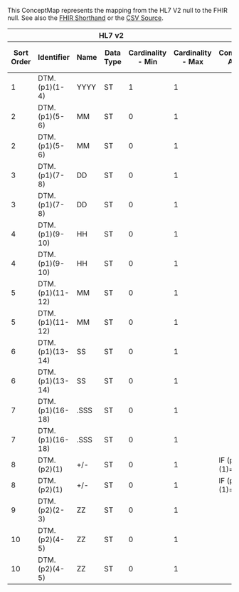 
This ConceptMap represents the mapping from the HL7 V2 null to the FHIR null. See also the <a href='https://github.com/HL7/v2-to-fhir/blob/master/tank/Datatype DTM to dateTime.fsh'>FHIR Shorthand</a> or the <a href='https://github.com/HL7/v2-to-fhir/blob/master/mappings/datatypes/HL7 Data Type - FHIR R4_ DateTime - Sheet1.csv'>CSV Source</a>.
<table class='grid'><thead>
<tr><th colspan='6'>HL7 v2</th><th colspan='3'>Condition (IF True, args)</th><th colspan='7'>HL7 FHIR</th><th rowspan='2'>Comments</th></tr>
<tr><th title='Rows are listed in sequence of how they appear in the v2 standard. The first column, Sort Order, provides a sort order that can re-create the original v2 standard sequence in case one opts to re-sort/filter the rows.'>Sort Order</th><th title='Contains the formal Data Type Name and Component Sequence according to the base standard using "." as the delimiter.'>Identifier</th><th title='The formal name of the field in the most current published version.'>Name</th><th title='The data type of the field in the most current published version if not deprecated, otherwise the data type at the time it was deprecated and removed.'>Data Type</th><th title='The V2 min cardinality expressed numerically.'>Cardinality - Min</th><th title='The V2 max cardinality expressed numerically.' style='border-right: 2px'>Cardinality - Max</th><th title='Condition in an easy to read syntax (Computable ANTLR)'>Computable ANTLR</th><th title='Condition in FHIRPath Notation'>Computable FHIRPath</th><th title='Condition expressed in narrative form' style='border-right: 2px'>Narrative</th><th title='An existing FHIR attribute in the target FHIR version.'>FHIR Attribute</th><th title='The FHIR attribute’s data type in the target FHIR version.'>Proposed Extension</th><th title='The proposed FHIR Extension.'>Data Type</th><th title='The FHIR min cardinality expressed numerically.'>Cardinality - Min</th><th title='The FHIR max cardinality expressed numerically.' style='border-right: 2px'>Cardinality - Max</th><th title='The URL to the Data Type Map that is to be used for the attribute in this segment.'>Data Type Mapping</th><th title='Mapping for terminology tables.'>Vocabulary</th></tr></thead>
<tbody>
<tr><td>1</td><td>DTM.(p1)(1-4)</td><td>YYYY</td><td>ST</td><td>1</td><td style='border-right: 2px'>1</td><td></td><td></td><td style='border-right: 2px'></td><td>p1</td><td></td><td></td><td>1</td><td>1</td><td></td><td></td><td></td></tr>
<tr><td>2</td><td>DTM.(p1)(5-6)</td><td>MM</td><td>ST</td><td>0</td><td style='border-right: 2px'>1</td><td></td><td></td><td style='border-right: 2px'></td><td>p1</td><td></td><td></td><td>0</td><td>1</td><td></td><td></td><td></td></tr>
<tr><td>2</td><td>DTM.(p1)(5-6)</td><td>MM</td><td>ST</td><td>0</td><td style='border-right: 2px'>1</td><td></td><td></td><td style='border-right: 2px'></td><td>p1</td><td></td><td></td><td>0</td><td>1</td><td></td><td></td><td></td></tr>
<tr><td>3</td><td>DTM.(p1)(7-8)</td><td>DD</td><td>ST</td><td>0</td><td style='border-right: 2px'>1</td><td></td><td></td><td style='border-right: 2px'></td><td>p1</td><td></td><td></td><td>0</td><td>1</td><td></td><td></td><td></td></tr>
<tr><td>3</td><td>DTM.(p1)(7-8)</td><td>DD</td><td>ST</td><td>0</td><td style='border-right: 2px'>1</td><td></td><td></td><td style='border-right: 2px'></td><td>p1</td><td></td><td></td><td>0</td><td>1</td><td></td><td></td><td></td></tr>
<tr><td>4</td><td>DTM.(p1)(9-10)</td><td>HH</td><td>ST</td><td>0</td><td style='border-right: 2px'>1</td><td></td><td></td><td style='border-right: 2px'></td><td>p1</td><td></td><td></td><td>0</td><td>1</td><td></td><td></td><td></td></tr>
<tr><td>4</td><td>DTM.(p1)(9-10)</td><td>HH</td><td>ST</td><td>0</td><td style='border-right: 2px'>1</td><td></td><td></td><td style='border-right: 2px'></td><td>p1</td><td></td><td></td><td>0</td><td>1</td><td></td><td></td><td></td></tr>
<tr><td>5</td><td>DTM.(p1)(11-12)</td><td>MM</td><td>ST</td><td>0</td><td style='border-right: 2px'>1</td><td></td><td></td><td style='border-right: 2px'></td><td>p1</td><td></td><td></td><td>0</td><td>1</td><td></td><td></td><td></td></tr>
<tr><td>5</td><td>DTM.(p1)(11-12)</td><td>MM</td><td>ST</td><td>0</td><td style='border-right: 2px'>1</td><td></td><td></td><td style='border-right: 2px'></td><td>p1</td><td></td><td></td><td>0</td><td>1</td><td></td><td></td><td></td></tr>
<tr><td>6</td><td>DTM.(p1)(13-14)</td><td>SS</td><td>ST</td><td>0</td><td style='border-right: 2px'>1</td><td></td><td></td><td style='border-right: 2px'></td><td>p1</td><td></td><td></td><td>0</td><td>1</td><td></td><td></td><td></td></tr>
<tr><td>6</td><td>DTM.(p1)(13-14)</td><td>SS</td><td>ST</td><td>0</td><td style='border-right: 2px'>1</td><td></td><td></td><td style='border-right: 2px'></td><td>p1</td><td></td><td></td><td>0</td><td>1</td><td></td><td></td><td></td></tr>
<tr><td>7</td><td>DTM.(p1)(16-18)</td><td>.SSS</td><td>ST</td><td>0</td><td style='border-right: 2px'>1</td><td></td><td></td><td style='border-right: 2px'></td><td>p1</td><td></td><td></td><td>0</td><td>1</td><td></td><td></td><td></td></tr>
<tr><td>7</td><td>DTM.(p1)(16-18)</td><td>.SSS</td><td>ST</td><td>0</td><td style='border-right: 2px'>1</td><td></td><td></td><td style='border-right: 2px'></td><td>p1</td><td></td><td></td><td>0</td><td>1</td><td></td><td></td><td></td></tr>
<tr><td>8</td><td>DTM.(p2)(1)</td><td>+/-</td><td>ST</td><td>0</td><td style='border-right: 2px'>1</td><td>IF (p2)(1)="+"</td><td></td><td style='border-right: 2px'></td><td>p2</td><td></td><td></td><td>0</td><td>1</td><td></td><td></td><td></td></tr>
<tr><td>8</td><td>DTM.(p2)(1)</td><td>+/-</td><td>ST</td><td>0</td><td style='border-right: 2px'>1</td><td>IF (p2)(1)="-"</td><td></td><td style='border-right: 2px'></td><td>p2</td><td></td><td></td><td>0</td><td>1</td><td></td><td></td><td></td></tr>
<tr><td>9</td><td>DTM.(p2)(2-3)</td><td>ZZ</td><td>ST</td><td>0</td><td style='border-right: 2px'>1</td><td></td><td></td><td style='border-right: 2px'></td><td>p2</td><td></td><td></td><td>0</td><td>1</td><td></td><td></td><td></td></tr>
<tr><td>10</td><td>DTM.(p2)(4-5)</td><td>ZZ</td><td>ST</td><td>0</td><td style='border-right: 2px'>1</td><td></td><td></td><td style='border-right: 2px'></td><td>p2</td><td></td><td></td><td>0</td><td>1</td><td></td><td></td><td></td></tr>
<tr><td>10</td><td>DTM.(p2)(4-5)</td><td>ZZ</td><td>ST</td><td>0</td><td style='border-right: 2px'>1</td><td></td><td></td><td style='border-right: 2px'></td><td>p2</td><td></td><td></td><td>0</td><td>1</td><td></td><td></td><td></td></tr>
</tbody></table>
